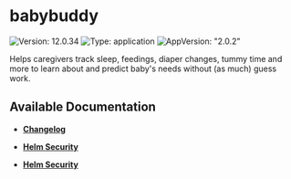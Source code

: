 # babybuddy

![Version: 12.0.34](https://img.shields.io/badge/Version-12.0.34-informational?style=flat-square) ![Type: application](https://img.shields.io/badge/Type-application-informational?style=flat-square) ![AppVersion: "2.0.2"](https://img.shields.io/badge/AppVersion-"2.0.2"-informational?style=flat-square)

Helps caregivers track sleep, feedings, diaper changes, tummy time and more to learn about and predict baby's needs without (as much) guess work.

## Available Documentation

- [**Changelog**](CHANGELOG)

- [**Helm Security**](container-security)

- [**Helm Security**](helm-security)

